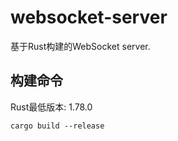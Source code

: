 # websocket-server
基于Rust构建的WebSocket server.

## 构建命令
Rust最低版本: 1.78.0
```shell
cargo build --release
```